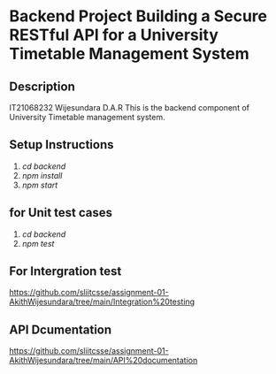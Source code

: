 # Backend Project Building a Secure RESTful API for a University Timetable Management System

## Description
IT21068232
Wijesundara D.A.R
This is the backend component of University Timetable management system.

## Setup Instructions

1. *cd* *backend*
2. *npm* *install*
3. *npm* *start*

## for Unit test cases

1. *cd* *backend*
2. *npm* *test*

## For Intergration test
https://github.com/sliitcsse/assignment-01-AkithWijesundara/tree/main/Integration%20testing

## API Dcumentation
https://github.com/sliitcsse/assignment-01-AkithWijesundara/tree/main/API%20documentation
